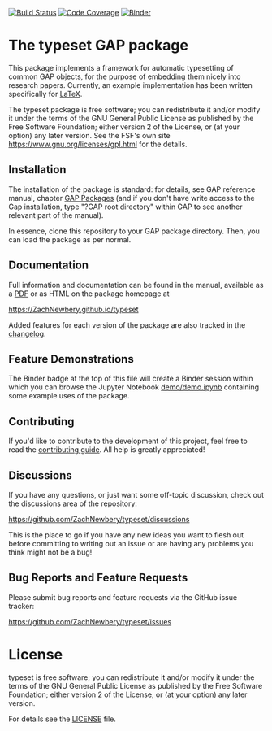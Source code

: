 [![Build Status](https://github.com/ZachNewbery/typeset/workflows/CI/badge.svg?branch=main)](https://github.com/ZachNewbery/typeset/actions?query=workflow%3ACI+branch%3Amain)
[![Code Coverage](https://codecov.io/gh/ZachNewbery/typeset/branch/main/graph/badge.svg?token=8M7DUY6DWT)](https://codecov.io/gh/ZachNewbery/typeset)
[![Binder](https://mybinder.org/badge_logo.svg)](https://mybinder.org/v2/gh/ZachNewbery/typeset/HEAD)

# The typeset GAP package
This package implements a framework for automatic typesetting of common GAP objects, 
for the purpose of embedding them nicely into research papers. Currently, an example
implementation has been written specifically for [LaTeX](https://www.latex-project.org/).

The typeset package is free software; you can redistribute it and/or modify
it under the terms of the GNU General Public License as published by the Free
Software Foundation; either version 2 of the License, or (at your option) any
later version. See the FSF's own site <https://www.gnu.org/licenses/gpl.html>
for the details.

## Installation
The installation of the package is standard: for details, see GAP reference
manual, chapter [GAP Packages](https://docs.gap-system.org/doc/ref/chap76_mj.html) 
(and if you don't have write access to the Gap installation, type "?GAP root directory"
within GAP to see another relevant part of the manual).

In essence, clone this repository to your GAP package directory. Then, you can load
the package as per normal.

## Documentation
Full information and documentation can be found in the manual, available
as a [PDF](doc/manual.pdf) or as HTML on the package homepage at

<https://ZachNewbery.github.io/typeset>

Added features for each version of the package are also tracked in the [changelog](CHANGELOG.md).

## Feature Demonstrations
The Binder badge at the top of this file will create a Binder session within which you can browse the 
Jupyter Notebook [demo/demo.ipynb](demo/demo.ipynb) containing some example uses of the package.

## Contributing
If you'd like to contribute to the development of this project, feel free to read
the [contributing guide](CONTRIBUTING.md). All help is greatly appreciated!

## Discussions
If you have any questions, or just want some off-topic discussion, check out the
discussions area of the repository:

  <https://github.com/ZachNewbery/typeset/discussions>

This is the place to go if you have any new ideas you want to flesh out before
committing to writing out an issue or are having any problems you think might not 
be a bug!

## Bug Reports and Feature Requests
Please submit bug reports and feature requests via the GitHub issue tracker:

  <https://github.com/ZachNewbery/typeset/issues>

# License
typeset is free software; you can redistribute it and/or modify
it under the terms of the GNU General Public License as published by the
Free Software Foundation; either version 2 of the License, or (at your
option) any later version.

For details see the [LICENSE](LICENSE) file.

